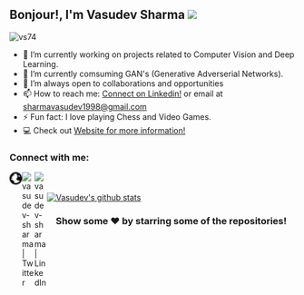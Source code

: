 ## Bonjour!, I'm Vasudev Sharma <img src="https://media.giphy.com/media/hvRJCLFzcasrR4ia7z/giphy.gif" width="25px"> 

<p align="left"> <img src="https://komarev.com/ghpvc/?username=vs74&label=Profile Views&color=blue&style=plastic" alt="vs74" /> </p>

- 🔭 I’m currently working on projects related to Computer Vision and Deep Learning. 
- 🌱 I’m currently comsuming GAN's (Generative Adverserial Networks).
- 👯 I’m always open to collaborations and opportunities
- 📫 How to reach me: [Connect on Linkedin!](https://www.linkedin.com/in/vasudev-sharma-) or email at sharmavasudev1998@gmail.com
- ⚡ Fun fact: I love playing Chess and Video Games. 
- 💻 Check out [Website for more information!](https://vasudev-sharma.github.io/)


### Connect with me:

[<img align="left" alt="vasudev-sharma" width="22px" src="https://raw.githubusercontent.com/iconic/open-iconic/master/svg/globe.svg" />][website]
[<img align="left" alt="vasudev-sharma | Twitter" width="22px" src="https://cdn.jsdelivr.net/npm/simple-icons@v3/icons/twitter.svg" />][twitter]
[<img align="left" alt="vasudev-sharma | LinkedIn" width="22px" src="https://cdn.jsdelivr.net/npm/simple-icons@v3/icons/linkedin.svg" />][linkedin]



[website]: https://vasudev-sharma.github.io/
[twitter]: https://twitter.com/vasudev_sharma_
[linkedin]: https://www.linkedin.com/in/vasudev-sharma-

<br/>
<br/>


<a href="https://github.com/vasudev-sharma">
 <img align="center" src="https://github-readme-stats.vercel.app/api?username=vasudev-sharma&show_icons=true&theme=light&line_height=27" alt="Vasudev's github stats"/>
</a>




<h3 style="text-align:center;">Show some ❤️ by starring some of the repositories! </h1>
